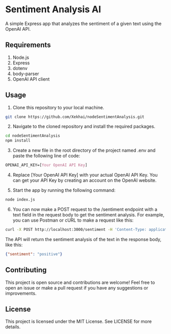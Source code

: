 # Sentiment Analysis AI
A simple Express app that analyzes the sentiment of a given text using the OpenAI API.

## Requirements
1. Node.js
2. Express
3. dotenv
4. body-parser
5. OpenAI API client

## Usage
1. Clone this repository to your local machine.
```bash
git clone https://github.com/Xekhai/nodeSentimentAnalysis.git
```
2. Navigate to the cloned repository and install the required packages.
```bash
cd nodeSentimentAnalysis
npm install
```
3. Create a new file in the root directory of the project named .env and paste the following line of code:
```css
OPENAI_API_KEY=[Your OpenAI API Key]
```
4. Replace [Your OpenAI API Key] with your actual OpenAI API Key. You can get your API Key by creating an account on the OpenAI website.

5. Start the app by running the following command:
```bash
node index.js
```
6. You can now make a POST request to the /sentiment endpoint with a text field in the request body to get the sentiment analysis. For example, you can use Postman or cURL to make a request like this:
```bash
curl -X POST http://localhost:3000/sentiment -H 'Content-Type: application/json' -d '{"text": "This is an amazing day!"}'
```
The API will return the sentiment analysis of the text in the response body, like this:
```json
{"sentiment": "positive"}
```
## Contributing
This project is open source and contributions are welcome! Feel free to open an issue or make a pull request if you have any suggestions or improvements.

## License
This project is licensed under the MIT License. See LICENSE for more details.